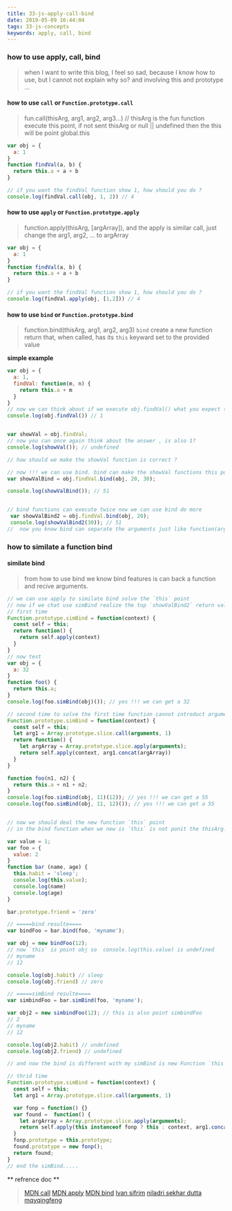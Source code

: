 ```yaml
---
title: 33-js-apply-call-bind
date: 2019-05-09 16:44:04
tags: 33-js-concepts
keywords: apply, call, bind
---
```

### how to use apply, call, bind 
> when I want to write this blog, I feel so sad, because I know how to use, but I cannot not explain why so? and involving this and prototype ...

#### how to use `call` or `Function.prototype.call`

> fun.call(thisArg, arg1, arg2, arg3...) // thisArg is the fun function execute this point, if not sent thisArg or null || undefined then the this will be point global.this

```javascript
var obj = {
  a: 1
}
function findVal(a, b) {
  return this.a + a + b
}

// if you want the findVal function show 1, how should you do ? 
console.log(findVal.call(obj, 1, 2)) // 4
```

#### how to use `apply` or `Function.prototype.apply`
> function.apply(thisArg, [argArray]), and the apply is similar call, just change the arg1, arg2, ... to argArray

```javascript
var obj = {
  a: 1
}
function findVal(a, b) {
  return this.a + a + b
}

// if you want the findVal function show 1, how should you do ? 
console.log(findVal.apply(obj, [1,2])) // 4
```

#### how to use `bind` or `Function.prototype.bind`
> function.bind(thisArg, arg1, arg2, arg3)
  `bind` create a new function return that, when called, has its `this` keyward set to the provided value
  
**simple example**

```javascript
var obj = {
  a: 1,
  findVal: function(m, n) {
    return this.a + m
  }
}
// now we can think about if we execute obj.findVal() what you expect the end ? is 1?
console.log(obj.findVal()) // 1


var showVal = obj.findVal;
// now you can once again think about the answer , is also 1?
console.log(showVal()); // undefined 

// how should we make the showVal function is correct ? 

// now !!! we can use bind. bind can make the showVal functions this point obj
var showValBind = obj.findVal.bind(obj, 20, 30);

console.log(showValBind()); // 51


// bind functions can execute twice now we can use bind do more
 var showValBind2 = obj.findVal.bind(obj, 20);
 console.log(showValBind2(30)); // 51 
//  now you know bind can separate the arguments just like function(arg1)(arg2)
```

### how to similate a function bind

#### similate bind
> from how to use bind we know bind features is can back a function and recive arguments.

```javascript
// we can use apply to similate bind solve the `this` point
// now if we chat use simBind realize the top `showValBind2` return value. what should we write for the simBind ?
// first time
Function.prototype.simBind = function(context) {
  const self = this;
  return function() {
    return self.apply(context)
  }
}
// now test 
var obj = {
  a: 32
}
function foo() {
  return this.a;
}
console.log(foo.simBind(obj)()); // yes !!! we can get a 32

// second time to solve the first time function cannot introduct arguments
Function.prototype.simBind = function(context) {
  const self = this;
  let arg1 = Array.prototype.slice.call(arguments, 1)
  return function() {
    let argArray = Array.prototype.slice.apply(arguments);
    return self.apply(context, arg1.concat(argArray))
  }
}

function foo(n1, n2) {
  return this.a + n1 + n2;
}
console.log(foo.simBind(obj, 11)(12)); // yes !!! we can get a 55
console.log(foo.simBind(obj, 11, 12)()); // yes !!! we can get a 55


// now we should deal the new function `this` point 
// in the bind function when we new is `this` is not ponit the thisArg.

var value = 1;
var foo = {
  value: 2
}
function bar (name, age) {
  this.habit = 'sleep';
  console.log(this.value);
  console.log(name)
  console.log(age)
}

bar.prototype.friend = 'zero'

// =====bind resulte====
var bindFoo = bar.bind(foo, 'myname');

var obj = new bindFoo(12);
// now `this` is point obj so  console.log(this.value) is undefined
// myname
// 12

console.log(obj.habit) // sleep
console.log(obj.friend) // zero

// =====simBind resulte====
var simbindFoo = bar.simBind(foo, 'myname');

var obj2 = new simbindFoo(12); // this is also point simbindFoo
// 2
// myname
// 12

console.log(obj2.habit) // undefined
console.log(obj2.friend) // undefined

// and now the bind is different with my simBind is new Function `this` point is not a same object

// thrid time
Function.prototype.simBind = function(context) {
  const self = this;
  let arg1 = Array.prototype.slice.call(arguments, 1)

  var fonp = function() {}
  var found =  function() {
    let argArray = Array.prototype.slice.apply(arguments);
    return self.apply(this instanceof fonp ? this : context, arg1.concat(argArray))
  }
  fonp.prototype = this.prototype;
  found.prototype = new fonp();
  return found;
}
// end the simBind.....
```

** refrence doc **
> [MDN call](https://developer.mozilla.org/zh-CN/docs/Web/JavaScript/Reference/Global_Objects/Function/call)
> [MDN apply](https://developer.mozilla.org/zh-CN/docs/Web/JavaScript/Reference/Global_Objects/Function/apply)
> [MDN bind](https://developer.mozilla.org/zh-CN/docs/Web/JavaScript/Reference/Global_Objects/Function/bind)
> [lvan sifrim](https://medium.com/@ivansifrim/the-differences-between-call-apply-bind-276724bb825b)
> [niladri sekhar dutta](https://www.codementor.io/niladrisekhardutta/how-to-call-apply-and-bind-in-javascript-8i1jca6jp)
> [mqyqingfeng](https://github.com/mqyqingfeng/Blog/issues/11)